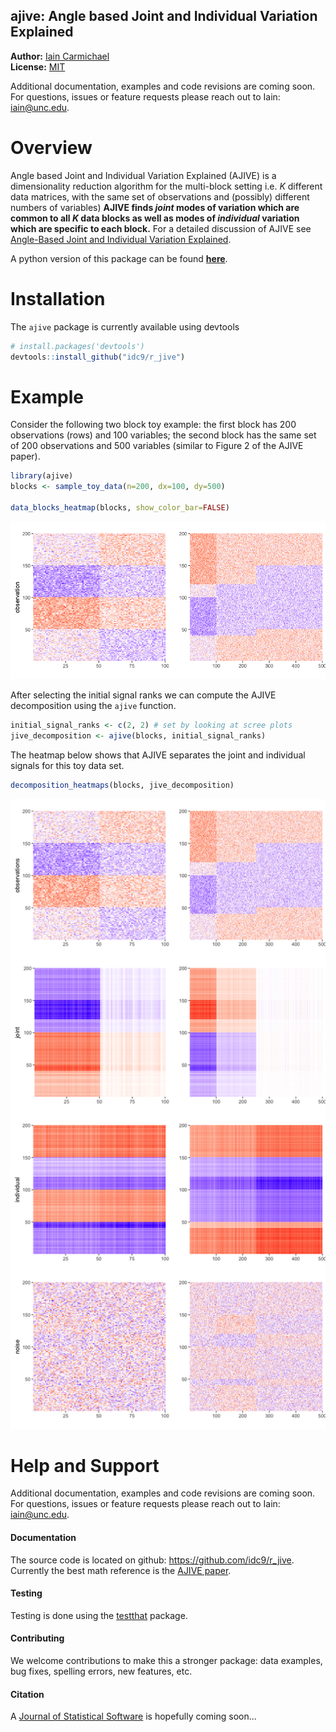
<!-- README.md is generated from README.Rmd. Please edit that file -->
ajive: Angle based Joint and Individual Variation Explained
-----------------------------------------------------------

**Author:** [Iain Carmichael](https://idc9.github.io/)<br/> **License:** [MIT](https://opensource.org/licenses/MIT)

Additional documentation, examples and code revisions are coming soon. For questions, issues or feature requests please reach out to Iain: <iain@unc.edu>.

Overview
========

Angle based Joint and Individual Variation Explained (AJIVE) is a dimensionality reduction algorithm for the multi-block setting i.e. *K* different data matrices, with the same set of observations and (possibly) different numbers of variables) **AJIVE finds *joint* modes of variation which are common to all *K* data blocks as well as modes of *individual* variation which are specific to each block.** For a detailed discussion of AJIVE see [Angle-Based Joint and Individual Variation Explained](https://arxiv.org/pdf/1704.02060.pdf).

A python version of this package can be found [**here**](https://github.com/idc9/py_jive).

Installation
============

The `ajive` package is currently available using devtools

``` r
# install.packages('devtools')
devtools::install_github("idc9/r_jive")
```

Example
=======

Consider the following two block toy example: the first block has 200 observations (rows) and 100 variables; the second block has the same set of 200 observations and 500 variables (similar to Figure 2 of the AJIVE paper).

``` r
library(ajive)
blocks <- sample_toy_data(n=200, dx=100, dy=500)

data_blocks_heatmap(blocks, show_color_bar=FALSE)
```

![](man/figures/README-unnamed-chunk-3-1.png)

After selecting the initial signal ranks we can compute the AJIVE decomposition using the `ajive` function.

``` r
initial_signal_ranks <- c(2, 2) # set by looking at scree plots
jive_decomposition <- ajive(blocks, initial_signal_ranks)
```

The heatmap below shows that AJIVE separates the joint and individual signals for this toy data set.

``` r
decomposition_heatmaps(blocks, jive_decomposition)
```

![](man/figures/README-unnamed-chunk-5-1.png)

Help and Support
================

Additional documentation, examples and code revisions are coming soon. For questions, issues or feature requests please reach out to Iain: <iain@unc.edu>.

#### Documentation

The source code is located on github: <https://github.com/idc9/r_jive>. Currently the best math reference is the [AJIVE paper](https://arxiv.org/pdf/1704.02060.pdf).

#### Testing

Testing is done using the [testthat](https://github.com/hadley/testthat) package.

#### Contributing

We welcome contributions to make this a stronger package: data examples, bug fixes, spelling errors, new features, etc. <!-- TODO: add a more CONTRIBUTING file with more detail -->

#### Citation

A [Journal of Statistical Software](https://www.jstatsoft.org/index) is hopefully coming soon...
